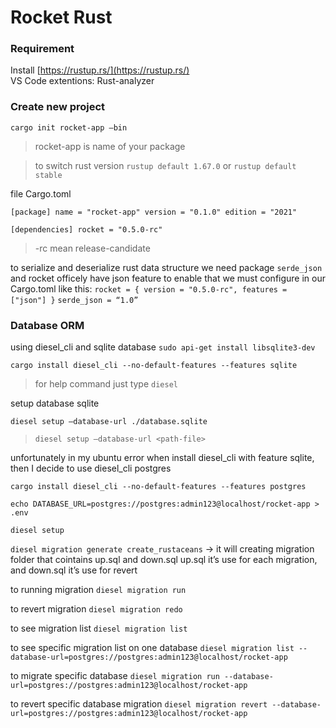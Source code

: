 # Rocket Rust

### Requirement

Install [https://rustup.rs/](https://rustup.rs/) \
VS Code extentions: Rust-analyzer

### Create new project

`cargo init rocket-app —bin`

> rocket-app is name of your package
> 

> to switch rust version
`rustup default 1.67.0` or `rustup default stable`
> 

file Cargo.toml

`[package]
name = "rocket-app"
version = "0.1.0"
edition = "2021"`

`[dependencies]
rocket = "0.5.0-rc"`

> -rc mean release-candidate
> 

to serialize and deserialize rust data structure we need package `serde_json` and rocket officely have json feature to enable that we must configure in our Cargo.toml like this:
`rocket = { version = "0.5.0-rc", features = ["json"] }`
`serde_json = “1.0”`

### Database ORM

using diesel_cli and sqlite database
`sudo api-get install libsqlite3-dev`

`cargo install diesel_cli --no-default-features --features sqlite`

> for help command just type  `diesel`
> 

setup database sqlite

`diesel setup —database-url ./database.sqlite`

> `diesel setup —database-url <path-file>`
> 

unfortunately in my ubuntu error when install diesel_cli with feature sqlite, then I decide to use diesel_cli postgres

`cargo install diesel_cli --no-default-features --features postgres`

`echo DATABASE_URL=postgres://postgres:admin123@localhost/rocket-app > .env`

`diesel setup`

`diesel migration generate create_rustaceans` → it will creating migration folder that cointains up.sql and down.sql up.sql it’s use for each migration, and down.sql it’s use for revert

to running migration `diesel migration run`

to revert migration `diesel migration redo`

to see migration list `diesel migration list`

to see specific migration list on one database `diesel migration list --database-url=postgres://postgres:admin123@localhost/rocket-app`

to migrate specific database `diesel migration run --database-url=postgres://postgres:admin123@localhost/rocket-app`

to revert specific database migration `diesel migration revert --database-url=postgres://postgres:admin123@localhost/rocket-app`